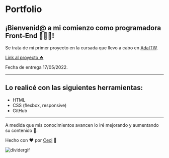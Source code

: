 # Portfolio
## ¡Bienvenid@ a mi comienzo como programadora Front-End 👩🏻‍💻!
Se trata de mi primer proyecto en la cursada que llevo a cabo en [AdaITW](https://adaitw.org/).

[Link al proyecto ☘](https://cecilianavarrocicala.github.io/portfolio/)

Fecha de entrega 17/05/2022.

---

## Lo realicé con las siguientes herramientas:
- HTML
- CSS (flexbox, responsive)
- GitHub

---

A medida que mis conocimientos avancen lo iré mejorando y aumentando su contenido 🧠.

Hecho con ❤ por [Ceci](https://github.com/cecilianavarrocicala) 🌈


![dividergif](https://media1.giphy.com/media/k0ijJhqrUP4T2EvmJ1/giphy.gif?cid=ecf05e47l3xmnmy50wfphfs4c3si5a2l4npoethx8l6v3jnq&rid=giphy.gif&ct=g)

